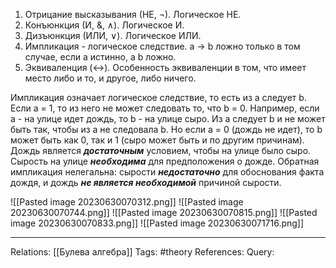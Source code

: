 1. Отрицание высказывания (НЕ, ¬). Логическое НЕ. 
2. Конъюнкция (И, &, ∧). Логическое И.
3. Дизъюнкция (ИЛИ, ∨). Логическое ИЛИ.
4. Импликация - логическое следствие. a -> b ложно только в том случае, если a истинно, а b ложно. 
5. Эквиваленция (↔). Особенность эквиваленции в том, что имеет место либо и то, и другое, либо ничего. 

Импликация означает логическое следствие, то есть из a следует b. Если a = 1, то из него не может следовать то, что b = 0. Например, если a - на улице идет дождь, то b - на улице сыро. Из a следует b и не может быть так, чтобы из a не следовала b. Но если a = 0 (дождь не идет), то b может быть как 0, так и 1 (сыро может быть и по другим причинам). 
Дождь является ***достаточным*** условием, чтобы на улице было сыро. Сырость на улице ***необходима*** для предположения о дожде. Обратная импликация нелегальна: сырости ***недостаточно*** для обоснования факта дождя, и дождь ***не является необходимой*** причиной сырости. 

![[Pasted image 20230630070312.png]]
![[Pasted image 20230630070744.png]]
![[Pasted image 20230630070815.png]]
![[Pasted image 20230630070833.png]]
![[Pasted image 20230630071716.png]]

___
Relations: [[Булева алгебра]] 
Tags: #theory 
References: 
Query: 